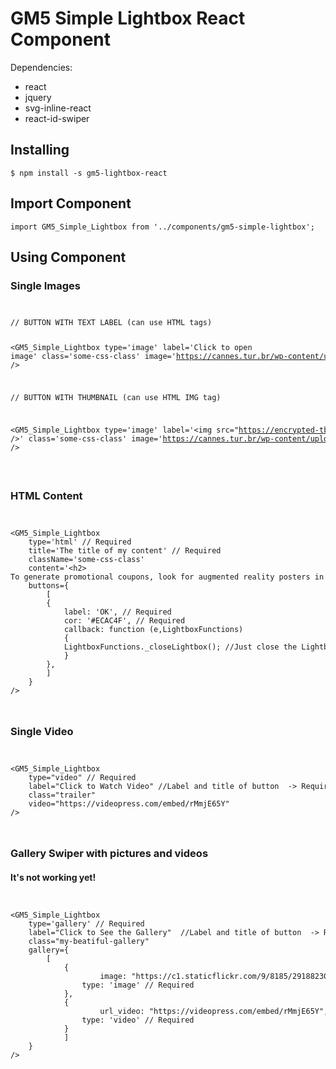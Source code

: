# GM5 Simple Lightbox React Component

Dependencies:
<ul>
  <li>react</li>
  <li>jquery</li>
  <li>svg-inline-react</li>
  <li>react-id-swiper</li>
</ul>

<h2>Installing</h2>
<code>$ npm install -s gm5-lightbox-react</code>
<h2>Import Component</h2>
<code>import GM5_Simple_Lightbox from '../components/gm5-simple-lightbox';</code>
<h2>Using Component</h2>
<h3>Single Images</h3>
<code>
<pre>
// BUTTON WITH TEXT LABEL (can use HTML tags)

&lt;GM5_Simple_Lightbox
	type='image'
	label='<span>Click to open image</span>'
	class='some-css-class'
	image='https://cannes.tur.br/wp-content/uploads/2017/05/rio-de-janeiro-wallpaper-high-resolution-hd-background-hd-screensavers-....jpg'
/&#62;

// BUTTON WITH THUMBNAIL (can use HTML IMG tag)

&lt;GM5_Simple_Lightbox
	type='image'
	label='&lt;img src="https://encrypted-tbn0.gstatic.com/images?q=tbn%3AANd9GcS3fZ1AOXQACkBNmAdUFlNgDf8FT9P8irq8ykWqS_Bpw8RFCZd9" /&#62;'
	class='some-css-class'
	image='https://cannes.tur.br/wp-content/uploads/2017/05/rio-de-janeiro-wallpaper-high-resolution-hd-background-hd-screensavers-....jpg'
/&#62;
</pre>
</code>
<h3>HTML Content</h3>
<code>
<pre>
&lt;GM5_Simple_Lightbox
	type='html' // Required
	title='The title of my content' // Required
	className='some-css-class'
	content='&lt;h2&#62;
To generate promotional coupons, look for augmented reality posters in the windows of the stores participating in the promotion.&lt;/h2&#62;' // Required
	buttons={
	    [
		{
		    label: 'OK', // Required
		    cor: '#ECAC4F', // Required
		    callback: function (e,LightboxFunctions)
		    {
			LightboxFunctions._closeLightbox(); //Just close the Lightbox.
		    }
		},
	    ]
	}
/&#62;
</pre>
</code>
<h3>Single Video</h3>
<code>
<pre>
&lt;GM5_Simple_Lightbox
	type="video" // Required
	label="Click to Watch Video" //Label and title of button <a> -> Required
	class="trailer" 
	video="https://videopress.com/embed/rMmjE65Y"
/&#62;
</pre>
</code>
<h3>Gallery Swiper with pictures and videos</h3>
<h4><strong>It's not working yet!</strong></h4>
<code>
<pre>
&lt;GM5_Simple_Lightbox
	type='gallery' // Required
	label="Click to See the Gallery"  //Label and title of button <a> -> Required
	class="my-beatiful-gallery"
	gallery={
		[
			{
		    		image: "https://c1.staticflickr.com/9/8185/29188230410_76cc92e97c_b.jpg",
				type: 'image' // Required
			},
			{
		    		url_video: "https://videopress.com/embed/rMmjE65Y",
		   		type: 'video' // Required
			}
	    	]
	}
/&#62;
</pre>
</code>
